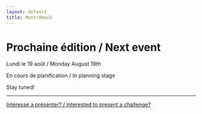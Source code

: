 ```yaml
---
layout: default
title: MontréHack
---
```


# Prochaine édition / Next event

Lundi le 19 août / Monday August 19th

En cours de planification / In planning stage

Stay tuned!

<hr/>

[Intéressé a présenter? / Interested to present a challenge?](https://github.com/montrehack/montrehack.github.com/wiki/Present-at-Montrehack)

